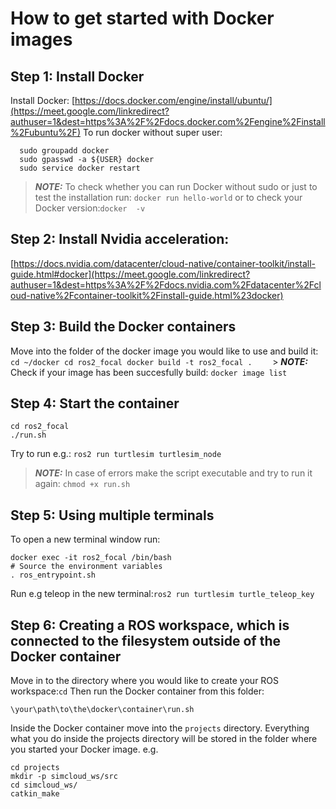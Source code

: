 #  How to get started with Docker images

## Step 1: Install Docker
Install Docker: [https://docs.docker.com/engine/install/ubuntu/](https://meet.google.com/linkredirect?authuser=1&dest=https%3A%2F%2Fdocs.docker.com%2Fengine%2Finstall%2Fubuntu%2F)
To run docker without super user:
```
  sudo groupadd docker
  sudo gpasswd -a ${USER} docker
  sudo service docker restart
```

> **_NOTE:_** To check whether you can run Docker without sudo or just to test the installation run: 
	    `docker run hello-world` or to check your Docker version:`docker  -v`

## Step 2: Install Nvidia acceleration:
[https://docs.nvidia.com/datacenter/cloud-native/container-toolkit/install-guide.html#docker](https://meet.google.com/linkredirect?authuser=1&dest=https%3A%2F%2Fdocs.nvidia.com%2Fdatacenter%2Fcloud-native%2Fcontainer-toolkit%2Finstall-guide.html%23docker)


## Step 3: Build the Docker containers

Move into the folder of the docker image you would like to use and build it:
	```
	cd ~/docker
	cd ros2_focal
	docker build -t ros2_focal .	
	```
	> **_NOTE:_** Check if your image has been succesfully build: `docker image list`

## Step 4: Start the container
	
```
cd ros2_focal
./run.sh
```
Try to run e.g.: `ros2 run turtlesim turtlesim_node`
	
> **_NOTE:_**  In case of errors make the script executable and try to run it again: `chmod +x run.sh`


## Step 5: Using multiple terminals
To open a new terminal window run:
```
docker exec -it ros2_focal /bin/bash
# Source the environment variables
. ros_entrypoint.sh
```
Run e.g teleop in the new terminal:`ros2 run turtlesim turtle_teleop_key`

## Step 6: Creating a ROS workspace, which is connected to the filesystem outside of the Docker container

Move in to the directory where you would like to create your ROS workspace:`cd`
Then run the Docker container from this folder:
```
\your\path\to\the\docker\container\run.sh
```
Inside the Docker container move into the `projects` directory. Everything what you do inside the projects directory will be stored in the folder where you started your Docker image. e.g.
```
cd projects
mkdir -p simcloud_ws/src
cd simcloud_ws/
catkin_make
```

 
 

